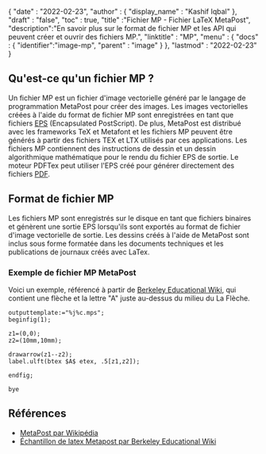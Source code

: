 {
  "date" : "2022-02-23",
  "author" : {
    "display_name" : "Kashif Iqbal"
},
  "draft" : "false",
  "toc" : true,
  "title" :"Fichier MP - Fichier LaTeX MetaPost",
  "description":"En savoir plus sur le format de fichier MP et les API qui peuvent créer et ouvrir des fichiers MP.",
  "linktitle" : "MP",
  "menu" : {
    "docs" : {
      "identifier":"image-mp",
      "parent" : "image"
}
},
  "lastmod" : "2022-02-23"
}

## Qu'est-ce qu'un fichier MP ?

Un fichier MP est un fichier d'image vectorielle généré par le langage de programmation MetaPost pour créer des images. Les images vectorielles créées à l'aide du format de fichier MP sont enregistrées en tant que fichiers [EPS](/fr/page-description-language/eps/) (Encapsulated PostScript). De plus, MetaPost est distribué avec les frameworks TeX et Metafont et les fichiers MP peuvent être générés à partir des fichiers TEX et LTX utilisés par ces applications. Les fichiers MP contiennent des instructions de dessin et un dessin algorithmique mathématique pour le rendu du fichier EPS de sortie. Le moteur PDFTex peut utiliser l'EPS créé pour générer directement des fichiers [PDF](/fr/pdf/).

## Format de fichier MP

Les fichiers MP sont enregistrés sur le disque en tant que fichiers binaires et génèrent une sortie EPS lorsqu'ils sont exportés au format de fichier d'image vectorielle de sortie. Les dessins créés à l'aide de MetaPost sont inclus sous forme formatée dans les documents techniques et les publications de journaux créés avec LaTex.

### Exemple de fichier MP MetaPost

Voici un exemple, référencé à partir de [Berkeley Educational Wiki](https://math.berkeley.edu/computing/wiki/index.php/Latex_sample_metapost), qui contient une flèche et la lettre "A" juste au-dessus du milieu du La Flèche.

```
outputtemplate:="%j%c.mps";
beginfig(1);

z1=(0,0);
z2=(10mm,10mm);

drawarrow(z1--z2);
label.ulft(btex $A$ etex, .5[z1,z2]);

endfig;

bye
```
## Références ##

* [MetaPost par Wikipédia](https://en.wikipedia.org/wiki/MetaPost)
* [Échantillon de latex Metapost par Berkeley Educational Wiki](https://math.berkeley.edu/computing/wiki/index.php/Latex_sample_metapost)

